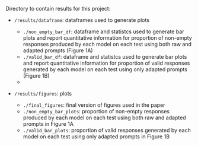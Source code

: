 Directory to contain results for this project:

- `/results/dataframe`: dataframes used to generate plots
    - `./non_empty_bar_df`: dataframe and statistcs used to generate bar plots and report quantitative information for proportion of non-empty responses produced by each model on each test using both raw and adapted prompts (Figure 1A)
    - `./valid_bar_df`: dataframe and statistcs used to generate bar plots and report quantitative information for proportion of valid responses generated by each model on each test using only adapted prompts (Figure 1B)
    - 

- `/results/figures`: plots
    - `./final_figures`: final version of figures used in the paper
    - `./non_empty_bar_plots`:  proportion of non-empty responses produced by each model on each test using both raw and adapted prompts in Figure 1A
    - `./valid_bar_plots`: proportion of valid responses generated by each model on each test using only adapted prompts in Figure 1B